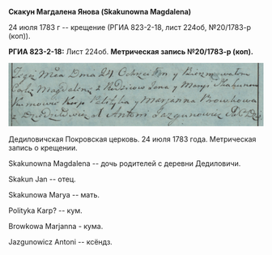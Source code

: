 **Скакун Магдалена Янова (Skakunowna Magdalena)**

24 июля 1783 г -- крещение (РГИА 823-2-18, лист 224об, №20/1783-р
(коп)).

**РГИА 823-2-18:** Лист 224об. **Метрическая запись №20/1783-р (коп).**

![](./media/85ba81e126c46283389051c2361afdbc646c15ee.png)

Дедиловичская Покровская церковь. 24 июля 1783 года. Метрическая запись
о крещении.

Skakunowna Magdalena -- дочь родителей с деревни Дедиловичи.

Skakun Jan -- отец.

Skakunowa Marya -- мать.

Polityka Karp? -- кум.

Browkowa Marjanna - кума.

Jazgunowicz Antoni -- ксёндз.
